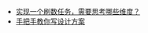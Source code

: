 - [实现一个刷数任务，需要思考哪些维度？](https://mp.weixin.qq.com/s?__biz=MzkyMzU5Mzk1NQ==&amp;mid=2247508890&amp;idx=1&amp;sn=919b8a794eb4902d958ae13d1f424737&amp;chksm=c1e05e16f697d700ee9f79e087279de6312222b8e45887d976a572b01599f1177b358ade265b&token=337310304&lang=zh_CN#rd)
- [手把手教你写设计方案](https://mp.weixin.qq.com/s?__biz=MzkyMzU5Mzk1NQ==&amp;mid=2247507937&amp;idx=1&amp;sn=33fd37f28675ce756e5d048b99254fcb&amp;chksm=c1e0226df697ab7b4907fb2815c8dd2d195ea04c03a2f8fd0697c9a15a81fc639e5c5f7dab1b&token=337310304&lang=zh_CN#rd)
